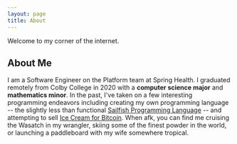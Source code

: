 ```yaml
---
layout: page
title: About
---
```


Welcome to my corner of the internet.

## About Me

I am a Software Engineer on the Platform team at Spring Health. I graduated remotely from Colby College in 2020 with a **computer science major** and **mathematics minor**. In the past, I've taken on a few interesting programming endeavors including creating my own programming language -- the slightly less than functional [Sailfish Programming Language](https://github.com/sailfish-lang/sailfishc) -- and attempting to sell [Ice Cream for Bitcoin](https://www.coindesk.com/bitcoin-lightning-risky-maybe-ice-cream-will-tempt). When afk, you can find me cruising the Wasatch in my wrangler, skiing some of the finest powder in the world, or launching a paddleboard with my wife somewhere tropical.
